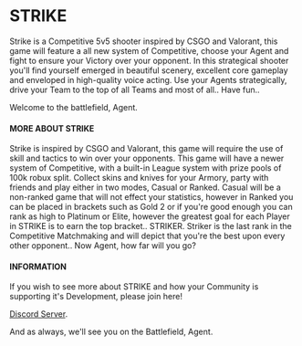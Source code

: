 # STRIKE

Strike is a Competitive 5v5 shooter inspired by CSGO and Valorant, this game will feature a all new system of Competitive, choose your Agent and fight to ensure your Victory over your opponent. In this strategical shooter you'll find yourself emerged in beautiful scenery, excellent core gameplay and enveloped in high-quality voice acting. Use your Agents strategically, drive your Team to the top of all Teams and most of all.. Have fun..

Welcome to the battlefield, Agent.

#### MORE ABOUT STRIKE

Strike is inspired by CSGO and Valorant, this game will require the use of skill and tactics to win over your opponents. This game will have a newer system of Competitive, with a built-in League system with prize pools of 100k robux split. Collect skins and knives for your Armory, party with friends and play either in two modes, Casual or Ranked. Casual will be a non-ranked game that will not effect your statistics, however in Ranked you can be placed in brackets such as Gold 2 or if you're good enough you can rank as high to Platinum or Elite, however the greatest goal for each Player in STRIKE is to earn the top bracket.. STRIKER. Striker is the last rank in the Competitive Matchmaking and will depict that you're the best upon every other opponent.. Now Agent, how far will you go?

#### INFORMATION

If you wish to see more about STRIKE and how your Community is supporting it's Development, please join here!

[Discord Server](https://discord.gg/r98nxFvR).

And as always, we'll see you on the Battlefield, Agent.